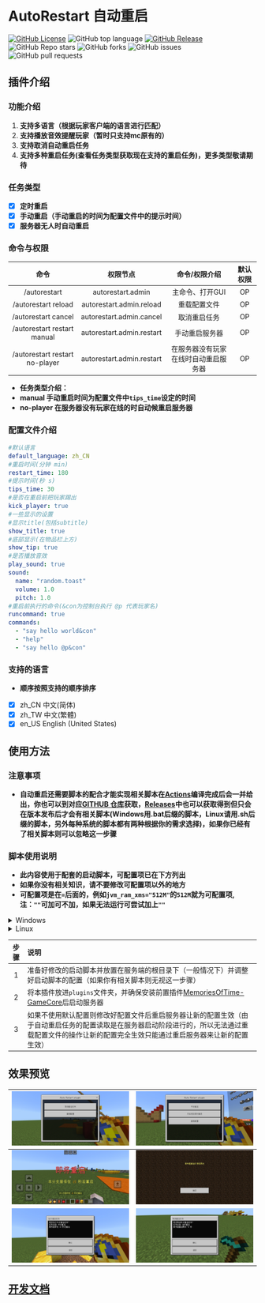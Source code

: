 # **AutoRestart 自动重启**
[![GitHub License](https://img.shields.io/github/license/stevei5mc/AutoRestart?style=plastic)](LICENSE)
![GitHub top language](https://img.shields.io/github/languages/top/stevei5mc/AutoRestart?style=plastic)
[![GitHub Release](https://img.shields.io/github/v/release/stevei5mc/AutoRestart?style=plastic&color=drak%20green)](https://github.com/stevei5mc/AutoRestart/releases)  
![GitHub Repo stars](https://img.shields.io/github/stars/stevei5mc/AutoRestart?style=plastic)
![GitHub forks](https://img.shields.io/github/forks/stevei5mc/AutoRestart?style=plastic)
![GitHub issues](https://img.shields.io/github/issues/stevei5mc/AutoRestart?style=plastic&color=linkGreen)
![GitHub pull requests](https://img.shields.io/github/issues-pr/stevei5mc/AutoRestart?style=plastic)
## **插件介绍**
### **功能介绍**
1. **支持多语言（根据玩家客户端的语言进行匹配）**
2. **支持播放音效提醒玩家（暂时只支持mc原有的）**
3. **支持取消自动重启任务**
4. **支持多种重启任务(查看任务类型获取现在支持的重启任务)，更多类型敬请期待**
### **任务类型**
- [x] **定时重启**
- [x] **手动重启（手动重启的时间为配置文件中的提示时间）**
- [x] **服务器无人时自动重启**
### **命令与权限**
|命令|权限节点|命令/权限介绍|默认权限|
|:-:|:-:|:-:|:-:|
|/autorestart|autorestart.admin|主命令、打开GUI|OP|
|/autorestart reload|autorestart.admin.reload|重载配置文件|OP|
|/autorestart cancel|autorestart.admin.cancel|取消重启任务|OP|
|/autorestart restart manual|autorestart.admin.restart|手动重启服务器|OP|
|/autorestart restart no-player|autorestart.admin.restart|在服务器没有玩家在线时自动重启服务器|OP|
- **任务类型介绍：**
- **manual 手动重启时间为配置文件中`tips_time`设定的时间**
- **no-player 在服务器没有玩家在线的时自动候重启服务器**
### **配置文件介绍**
```yml
#默认语言
default_language: zh_CN
#重启时间(分钟 min)
restart_time: 180
#提示时间(秒 s)
tips_time: 30
#是否在重启前把玩家踢出
kick_player: true
#一些显示的设置
#显示title(包括subtitle)
show_title: true
#底部显示(在物品栏上方)
show_tip: true
#是否播放音效
play_sound: true
sound:
  name: "random.toast"
  volume: 1.0
  pitch: 1.0
#重启前执行的命令(&con为控制台执行 @p 代表玩家名)
runcommand: true
commands:
  - "say hello world&con"
  - "help"
  - "say hello @p&con"
```
### **支持的语言**
- **顺序按照支持的顺序排序**
- [x] zh_CN   中文(简体)
- [x] zh_TW   中文(繁體)
- [x] en_US   English (United States)
## **使用方法**
### **注意事项**
- **自动重启还需要脚本的配合才能实现相关脚本在[Actions](https://github.com/stevei5mc/NewTipsVariables/actions)编译完成后会一并给出，你也可以到对应[GITHUB 仓库](https://github.com/stevei5mc/McStartServer)获取，[Releases](https://github.com/stevei5mc/AutoRestart/releases)中也可以获取得到但只会在版本发布后才会有相关脚本(Windows用.bat后缀的脚本，Linux请用.sh后缀的脚本，另外每种系统的脚本都有两种根据你的需求选择)，如果你已经有了相关脚本则可以忽略这一步骤**

### **脚本使用说明**
- **此内容使用于配套的启动脚本，可配置项已在下方列出**
- **如果你没有相关知识，请不要修改可配置项以外的地方**
- **可配置项是在`=`后面的，例如`jvm_ram_xms="512M"`的`512M`就为可配置项, 注：`""`可加可不加，如果无法运行可尝试加上`""`**

<details>
<summary>Windows</summary>

```bat
::设置用于启动的java版本 (默认填 java，当然你也可以填java的安装路径)
set java_version=java
::服务器名提示
set server_name=test
::设置最小内存
set ram_Xms=512m
::设置最大内存
set ram_Xmx=1024m
::设置开服核心名(开服核心名不用加.jar的后缀名)
set server_jar_name=server
::设置重启等待时间
set restart_time=20
```
</details>

<details>
<summary>Linux</summary>

```sh
ReStart_Time=5s  #等待多少秒后重启要加时间单位
jvm_ram_xms="512M"  #设置最小内存
jvm_ram_xmx="1024M"  #设置最大内存
jar_name="server.jar"  #开服核心的名字记得加.jar后缀名
server_name="testmc"  #服务名(方便维护用的)，比如说是生存服就将testmc改为生存服
```

```sh
ReStart_Time=20s  #等待多少秒后重启要加时间单位
jvm_ram_xms="512M"  #设置最小内存
jvm_ram_xmx="1024M"  #设置最大内存
jar_name="server.jar"  #开服核心的名字记得加.jar后缀名
```
</details>


|步骤|说明|
|:-:|:-|
|1|准备好修改的启动脚本并放置在服务端的根目录下（一般情况下）并调整好启动脚本的配置（如果你有相关脚本则无视这一步骤）|
|2|将本插件放进`plugins`文件夹，并确保安装前置插件[MemoriesOfTime-GameCore](https://motci.cn/job/GameCore/)后启动服务器|
|3|如果不使用默认配置则修改好配置文件后重启服务器让新的配置生效（由于自动重启任务的配置读取是在服务器启动阶段进行的，所以无法通过重载配置文件的操作让新的配置完全生效只能通过重启服务器来让新的配置生效）|
## **效果预览**
|![1](docs/image/1.jpg)|![2](docs/image/2.jpg)|
|-|-|
|![3](docs/image/3.jpg)|![4](docs/image/4.jpg)|
|![5](docs/image/5.jpg)|![6](docs/image/6.jpg)|
## **[开发文档](docs/dev-doc.md)**